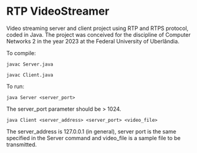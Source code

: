 # RTP VideoStreamer

Video streaming server and client project using RTP and RTPS protocol, coded in Java. The project was conceived for the discipline of Computer Networks 2 in the year 2023 at the Federal University of Uberlândia.

To compile:

  `javac Server.java`
  
  `javac Client.java`
 
To run:
  
  `java Server <server_port>`
  
  The server_port parameter should be > 1024.
  
  `java Client <server_address> <server_port> <video_file>`
  
  The server_address is 127.0.0.1 (in general), server port is the same specified in the Server command and video_file is a sample file to be transmitted.

